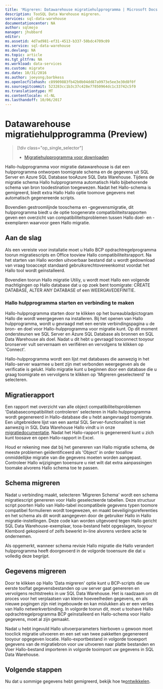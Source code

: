 ```yaml
---
title: 'Migreren: Datawarehouse migratiehulpprogramma | Microsoft Docs'
description: TooSQL Data Warehouse migreren.
services: sql-data-warehouse
documentationcenter: NA
author: sqlmojo
manager: jhubbard
editor: 
ms.assetid: 4d7ad981-ef31-4513-b337-50bdc4709c09
ms.service: sql-data-warehouse
ms.devlang: NA
ms.topic: article
ms.tgt_pltfrm: NA
ms.workload: data-services
ms.custom: migrate
ms.date: 10/31/2016
ms.author: joeyong;barbkess
ms.openlocfilehash: c89909883fb42b0b04dd87a9973e5ee3e30d8f0f
ms.sourcegitcommit: 523283cc1b3c37c428e77850964dc1c33742c5f0
ms.translationtype: MT
ms.contentlocale: nl-NL
ms.lasthandoff: 10/06/2017
---
```

# <a name="data-warehouse-migration-utility-preview"></a>Datawarehouse migratiehulpprogramma (Preview)
> [!div class="op_single_selector"]
> * [Migratiehulpprogramma voor downloaden][Download Migration Utility]
> 
> 

Hallo-hulpprogramma voor migratie datawarehouse is dat een hulpprogramma ontworpen toomigrate schema en de gegevens uit SQL Server en Azure SQL Database tooAzure SQL Data Warehouse. Tijdens de migratie schema Hallo hulpprogramma automatisch Hallo bijbehorende schema van bron toodestination toegewezen. Nadat het Hallo-schema is gemigreerd, biedt extra Hallo Hallo optie toomove gegevens met automatisch gegenereerde scripts.

Bovendien gestroomlijnde tooschema en -gegevensmigratie, dit hulpprogramma biedt u de optie toogenerate compatibiliteitsrapporten geven een overzicht van compatibiliteitsproblemen tussen Hallo doel- en -exemplaren waarvoor geen Hallo migratie.

## <a name="get-started"></a>Aan de slag
Als een vereiste voor installatie moet u Hallo BCP opdrachtregelprogramma toorun migratiescripts en Office tooview Hallo compatibiliteitsrapport. Na het starten van Hallo worden uitvoerbaar bestand dat u wordt gedownload van vraag tooaccept standaard gebruiksrechtovereenkomst voordat het Hallo tool wordt geïnstalleerd.

Bovendien toorun Hallo migratie Utiliy, u wordt moet Hallo een volgende machtigingen op Hallo database dat u op zoek bent toomigrate: CREATE DATABASE, ALTER ANY DATABASE of een WEERGAVEDEFINITIE.

### <a name="launching-hello-tool-and-connecting"></a>Hallo hulpprogramma starten en verbinding te maken
Hallo-hulpprogramma starten door te klikken op het bureaubladpictogram Hallo die wordt weergegeven na installeren. Bij het openen van Hallo hulpprogramma, wordt u gevraagd met een eerste verbindingspagina u de bron- en doel voor Hallo-hulpprogramma voor migratie kunt. Op dit moment ondersteunen we SQL Server en Azure SQL Database als bronnen en SQL Data Warehouse als doel. Nadat u dit hebt u gevraagd tooconnect tooyour bronserver vult servernaam en verifiëren en vervolgens te klikken op 'Connect'.

Hallo-hulpprogramma wordt een lijst met databases die aanwezig in het Hallo-server waarmee u bent zijn met verbonden weergegeven als de verificatie is gelukt. Hallo migratie kunt u beginnen door een database die u graag toomigrate en vervolgens te klikken op 'Migreren geselecteerd' te selecteren.

## <a name="migration-report"></a>Migratierapport
Een rapport met overzicht van alle object compatibiliteitsproblemen 'Databasecompatibiliteit controleren' selecteren in Hallo hulpprogramma wordt gegenereerd in Hallo-database die u hebt aangevraagd toomigrate. Een uitgebreidere lijst van een aantal SQL Server-functionaliteit is niet aanwezig in SQL Data Warehouse Hallo vindt u in onze [migratiedocumentatie][migration documentation]. Nadat het Hallo-rapport is gegenereerd kunt u zich kunt toosave en open Hallo-rapport in Excel.

Houd er rekening mee dat bij het genereren van Hallo migratie schema, de meeste problemen geïdentificeerd als 'Object' in order tooallow onmiddellijke migratie van die gegevens moeten worden aangepast. Controleer Hallo wijzigingen tooensure u niet wilt dat extra aanpassingen toomake alvorens Hallo schema toe te passen.

## <a name="migrate-schema"></a>Schema migreren
Nadat u verbinding maakt, selecteren 'Migreren Schema' wordt een schema migratiescript genereren voor Hallo geselecteerde tabellen. Deze structuur script poorten Hallo van Hallo-tabel incompatibele gegevens typen toomore compatibel formulieren wordt toegewezen, en maakt beveiligingsreferenties en het schema als dit wordt aangegeven door de gebruiker Hallo in Hallo migratie-instellingen. Deze code kan worden uitgevoerd tegen Hallo gericht SQL Data Warehouse-exemplaar, tooa-bestand hebt opgeslagen, tooyour Klembord gekopieerd of zelfs bewerkt in-line alvorens verdere actie te ondernemen.  

Als opgemerkt, wanneer schema revisie Hallo migratie die Hallo verandert hulpprogramma heeft doorgevoerd in de volgorde tooensure die dat u volledig deze begrijpt.  

## <a name="migrate-data"></a>Gegevens migreren
Door te klikken op Hallo 'Data migreren' optie kunt u BCP-scripts die uw eerste tooflat gegevensbestanden op uw server gaat genereren en vervolgens rechtstreeks in uw SQL Data Warehouse. Het is raadzaam om dit proces voor het verplaatsen van kleine hoeveelheden gegevens, en als nieuwe pogingen zijn niet ingebouwde en kan mislukken als er een verlies van Hallo netwerkverbinding. In volgorde toorun dit, moet u toohave Hallo opdrachtregelprogramma BCP geïnstalleerd en Hallo-schema voor Hallo gegevens, moet al zijn gemaakt.

Nadat u hebt ingevuld Hallo uitvoerparameters hierboven u gewoon moet tooclick migratie uitvoeren en een set van twee pakketten gegenereerd tooyour opgegeven locatie. Hallo-exportbestand in volgorde tooexport gegevens van de migratiebron voor uw uitvoeren naar platte bestanden en Voer Hallo-bestand importeren in volgorde tooimport uw gegevens in SQL Data Warehouse.

## <a name="next-steps"></a>Volgende stappen
Nu dat u sommige gegevens hebt gemigreerd, bekijk hoe te[ontwikkelen][develop].

<!--Image references-->

<!--Article references-->
[migration documentation]: sql-data-warehouse-overview-migrate.md
[develop]: sql-data-warehouse-overview-develop.md

<!--Other Web references--> 
[Download Migration Utility]: https://migrhoststorage.blob.core.windows.net/sqldwsample/DataWarehouseMigrationUtility.zip
